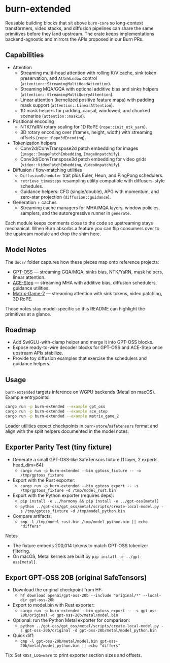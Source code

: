 # burn-extended

Reusable building blocks that sit above `burn-core` so long-context transformers, video stacks, and diffusion pipelines can share the same primitives before they land upstream. The crate keeps implementations backend-agnostic and mirrors the APIs proposed in our Burn PRs.

## Capabilities

- Attention
  - Streaming multi-head attention with rolling K/V cache, sink token preservation, and `AttnWindow` control (`attention::StreamingMultiHeadAttention`).
  - Streaming MQA/GQA with optional additive bias and sinks helpers (`attention::StreamingMultiQueryAttention`).
  - Linear attention (kernelized positive feature maps) with padding mask support (`attention::LinearAttention`).
  - 1D mask helpers for padding, causal, windowed, and chunked scenarios (`attention::mask1d`).
- Positional encoding
  - NTK/YaRN rotary scaling for 1D RoPE (`rope::init_ntk_yarn`).
  - 3D rotary encoding over (frames, height, width) with streaming offsets (`rope::Rope3dEncoding`).
- Tokenization helpers
  - Conv2d/ConvTranspose2d patch embedding for images (`image::ImagePatchEmbedding`, `ImageUnpatchify`).
  - Conv3d/ConvTranspose3d patch embedding for video grids (`video::VideoPatchEmbedding`, `VideoUnpatchify`).
- Diffusion / flow-matching utilities
  - `DiffusionScheduler` trait plus Euler, Heun, and PingPong schedulers.
  - `retrieve_timesteps` resampling utility compatible with diffusers-style schedules.
  - Guidance helpers: CFG (single/double), APG with momentum, and zero-star projection (`diffusion::guidance`).
- Generation + caches
  - Streaming cache managers for MHA/MQA layers, window policies, samplers, and the autoregressive runner in `generate`.

Each module keeps comments close to the code so upstreaming stays mechanical. When Burn absorbs a feature you can flip consumers over to the upstream module and drop the shim here.

## Model Notes

The `docs/` folder captures how these pieces map onto reference projects:

- [GPT-OSS](docs/gpt-oss.md) — streaming GQA/MQA, sinks bias, NTK/YaRN, mask helpers, linear attention.
- [ACE-Step](docs/ace-step.md) — streaming MHA with additive bias, diffusion schedulers, guidance utilities.
- [Matrix-Game-2](docs/matrix-game-2.md) — streaming attention with sink tokens, video patching, 3D RoPE.

Those notes stay model-specific so this README can highlight the primitives at a glance.

## Roadmap

- Add SwiGLU-with-clamp helper and merge it into GPT-OSS blocks.
- Expose ready-to-wire decoder blocks for GPT-OSS and ACE-Step once upstream APIs stabilize.
- Provide toy diffusion examples that exercise the schedulers and guidance helpers.

## Usage

`burn-extended` targets inference on WGPU backends (Metal on macOS). Example entrypoints:

```bash
cargo run -p burn-extended --example gpt_oss
cargo run -p burn-extended --example ace_step
cargo run -p burn-extended --example matrix_game_2
```

Loader utilities expect checkpoints in `burn-store`/`safetensors` format and align with the split helpers documented in the model notes.

## Exporter Parity Test (tiny fixture)

- Generate a small GPT‑OSS‑like SafeTensors fixture (1 layer, 2 experts, head_dim=64):
  - `cargo run -p burn-extended --bin gptoss_fixture -- -o /tmp/gptoss_fixture`
- Export with the Rust exporter:
  - `cargo run -p burn-extended --bin gptoss_export -- -s /tmp/gptoss_fixture -d /tmp/model_rust.bin`
- Export with the Python exporter (requires deps):
  - `pip install -e ../harmony && pip install -e ../gpt-oss[metal]`
  - `python ../gpt-oss/gpt_oss/metal/scripts/create-local-model.py -s /tmp/gptoss_fixture -d /tmp/model_python.bin`
- Compare artifacts:
  - `cmp -l /tmp/model_rust.bin /tmp/model_python.bin || echo "differs"`

Notes
- The fixture embeds 200,014 tokens to match GPT‑OSS tokenizer filtering.
- On macOS, Metal kernels are built by `pip install -e ../gpt-oss[metal]`.

## Export GPT‑OSS 20B (original SafeTensors)

- Download the original checkpoint from HF:
  - `hf download openai/gpt-oss-20b --include "original/*" --local-dir gpt-oss-20b`
- Export to model.bin with Rust exporter:
  - `cargo run -p burn-extended --bin gptoss_export -- -s gpt-oss-20b/original -d gpt-oss-20b/metal/model.bin`
- Optional: run the Python Metal exporter for comparison:
  - `python ../gpt-oss/gpt_oss/metal/scripts/create-local-model.py -s gpt-oss-20b/original -d gpt-oss-20b/metal/model_python.bin`
- Quick diff:
  - `cmp -l gpt-oss-20b/metal/model.bin gpt-oss-20b/metal/model_python.bin || echo "differs"`

Tip: Set `RUST_LOG=warn` to print exporter section sizes and offsets.
